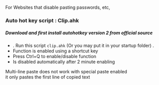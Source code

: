 For Websites that disable pasting passwords, etc,
### Auto hot key script : Clip.ahk
##### Download and first install autohotkey version 2 from official source
- . Run this script `clip.ahk` (Or you may put it in your startup folder) .
- Function is enabled using a shortcut key
- Press Ctrl+Q to enable/disable function
- Is disabled automatically after 2 minute enabling

Multi-line paste does not work with special paste enabled<br>
it only pastes the first line of copied text
